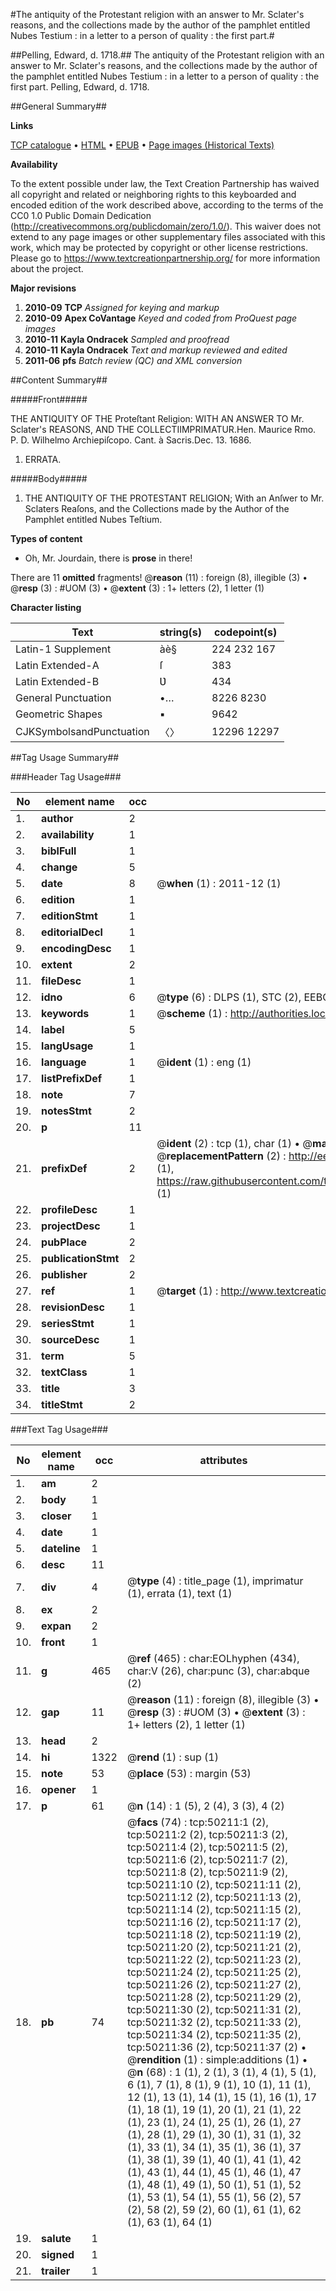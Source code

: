 #The antiquity of the Protestant religion with an answer to Mr. Sclater's reasons, and the collections made by the author of the pamphlet entitled Nubes Testium : in a letter to a person of quality : the first part.#

##Pelling, Edward, d. 1718.##
The antiquity of the Protestant religion with an answer to Mr. Sclater's reasons, and the collections made by the author of the pamphlet entitled Nubes Testium : in a letter to a person of quality : the first part.
Pelling, Edward, d. 1718.

##General Summary##

**Links**

[TCP catalogue](http://www.ota.ox.ac.uk/tcp/)  • 
[HTML](http://tei.it.ox.ac.uk/tcp/Texts-HTML/free/A53/A53946.html)  • 
[EPUB](http://tei.it.ox.ac.uk/tcp/Texts-EPUB/free/A53/A53946.epub) • 
[Page images (Historical Texts)](https://historicaltexts.jisc.ac.uk/eebo-11875609e)

**Availability**

To the extent possible under law, the Text Creation Partnership has waived all copyright and related or neighboring rights to this keyboarded and encoded edition of the work described above, according to the terms of the CC0 1.0 Public Domain Dedication (http://creativecommons.org/publicdomain/zero/1.0/). This waiver does not extend to any page images or other supplementary files associated with this work, which may be protected by copyright or other license restrictions. Please go to https://www.textcreationpartnership.org/ for more information about the project.

**Major revisions**

1. __2010-09__ __TCP__ *Assigned for keying and markup*
1. __2010-09__ __Apex CoVantage__ *Keyed and coded from ProQuest page images*
1. __2010-11__ __Kayla Ondracek__ *Sampled and proofread*
1. __2010-11__ __Kayla Ondracek__ *Text and markup reviewed and edited*
1. __2011-06__ __pfs__ *Batch review (QC) and XML conversion*

##Content Summary##

#####Front#####

THE ANTIQUITY OF THE Proteſtant Religion: WITH AN ANSWER TO Mr. Sclater's REASONS, AND THE COLLECTIIMPRIMATUR.Hen. Maurice Rmo. P. D. Wilhelmo Archiepiſcopo. Cant. à Sacris.Dec. 13. 1686.
1. ERRATA.

#####Body#####

1. THE ANTIQUITY OF THE PROTESTANT RELIGION; With an Anſwer to Mr. Sclaters Reaſons, and the Collections made by the Author of the Pamphlet entitled Nubes Teſtium.

**Types of content**

  * Oh, Mr. Jourdain, there is **prose** in there!

There are 11 **omitted** fragments! 
 @__reason__ (11) : foreign (8), illegible (3)  •  @__resp__ (3) : #UOM (3)  •  @__extent__ (3) : 1+ letters (2), 1 letter (1)

**Character listing**


|Text|string(s)|codepoint(s)|
|---|---|---|
|Latin-1 Supplement|àè§|224 232 167|
|Latin Extended-A|ſ|383|
|Latin Extended-B|Ʋ|434|
|General Punctuation|•…|8226 8230|
|Geometric Shapes|▪|9642|
|CJKSymbolsandPunctuation|〈〉|12296 12297|

##Tag Usage Summary##

###Header Tag Usage###

|No|element name|occ|attributes|
|---|---|---|---|
|1.|__author__|2||
|2.|__availability__|1||
|3.|__biblFull__|1||
|4.|__change__|5||
|5.|__date__|8| @__when__ (1) : 2011-12 (1)|
|6.|__edition__|1||
|7.|__editionStmt__|1||
|8.|__editorialDecl__|1||
|9.|__encodingDesc__|1||
|10.|__extent__|2||
|11.|__fileDesc__|1||
|12.|__idno__|6| @__type__ (6) : DLPS (1), STC (2), EEBO-CITATION (1), OCLC (1), VID (1)|
|13.|__keywords__|1| @__scheme__ (1) : http://authorities.loc.gov/ (1)|
|14.|__label__|5||
|15.|__langUsage__|1||
|16.|__language__|1| @__ident__ (1) : eng (1)|
|17.|__listPrefixDef__|1||
|18.|__note__|7||
|19.|__notesStmt__|2||
|20.|__p__|11||
|21.|__prefixDef__|2| @__ident__ (2) : tcp (1), char (1)  •  @__matchPattern__ (2) : ([0-9\-]+):([0-9IVX]+) (1), (.+) (1)  •  @__replacementPattern__ (2) : http://eebo.chadwyck.com/downloadtiff?vid=$1&page=$2 (1), https://raw.githubusercontent.com/textcreationpartnership/Texts/master/tcpchars.xml#$1 (1)|
|22.|__profileDesc__|1||
|23.|__projectDesc__|1||
|24.|__pubPlace__|2||
|25.|__publicationStmt__|2||
|26.|__publisher__|2||
|27.|__ref__|1| @__target__ (1) : http://www.textcreationpartnership.org/docs/. (1)|
|28.|__revisionDesc__|1||
|29.|__seriesStmt__|1||
|30.|__sourceDesc__|1||
|31.|__term__|5||
|32.|__textClass__|1||
|33.|__title__|3||
|34.|__titleStmt__|2||


###Text Tag Usage###

|No|element name|occ|attributes|
|---|---|---|---|
|1.|__am__|2||
|2.|__body__|1||
|3.|__closer__|1||
|4.|__date__|1||
|5.|__dateline__|1||
|6.|__desc__|11||
|7.|__div__|4| @__type__ (4) : title_page (1), imprimatur (1), errata (1), text (1)|
|8.|__ex__|2||
|9.|__expan__|2||
|10.|__front__|1||
|11.|__g__|465| @__ref__ (465) : char:EOLhyphen (434), char:V (26), char:punc (3), char:abque (2)|
|12.|__gap__|11| @__reason__ (11) : foreign (8), illegible (3)  •  @__resp__ (3) : #UOM (3)  •  @__extent__ (3) : 1+ letters (2), 1 letter (1)|
|13.|__head__|2||
|14.|__hi__|1322| @__rend__ (1) : sup (1)|
|15.|__note__|53| @__place__ (53) : margin (53)|
|16.|__opener__|1||
|17.|__p__|61| @__n__ (14) : 1 (5), 2 (4), 3 (3), 4 (2)|
|18.|__pb__|74| @__facs__ (74) : tcp:50211:1 (2), tcp:50211:2 (2), tcp:50211:3 (2), tcp:50211:4 (2), tcp:50211:5 (2), tcp:50211:6 (2), tcp:50211:7 (2), tcp:50211:8 (2), tcp:50211:9 (2), tcp:50211:10 (2), tcp:50211:11 (2), tcp:50211:12 (2), tcp:50211:13 (2), tcp:50211:14 (2), tcp:50211:15 (2), tcp:50211:16 (2), tcp:50211:17 (2), tcp:50211:18 (2), tcp:50211:19 (2), tcp:50211:20 (2), tcp:50211:21 (2), tcp:50211:22 (2), tcp:50211:23 (2), tcp:50211:24 (2), tcp:50211:25 (2), tcp:50211:26 (2), tcp:50211:27 (2), tcp:50211:28 (2), tcp:50211:29 (2), tcp:50211:30 (2), tcp:50211:31 (2), tcp:50211:32 (2), tcp:50211:33 (2), tcp:50211:34 (2), tcp:50211:35 (2), tcp:50211:36 (2), tcp:50211:37 (2)  •  @__rendition__ (1) : simple:additions (1)  •  @__n__ (68) : 1 (1), 2 (1), 3 (1), 4 (1), 5 (1), 6 (1), 7 (1), 8 (1), 9 (1), 10 (1), 11 (1), 12 (1), 13 (1), 14 (1), 15 (1), 16 (1), 17 (1), 18 (1), 19 (1), 20 (1), 21 (1), 22 (1), 23 (1), 24 (1), 25 (1), 26 (1), 27 (1), 28 (1), 29 (1), 30 (1), 31 (1), 32 (1), 33 (1), 34 (1), 35 (1), 36 (1), 37 (1), 38 (1), 39 (1), 40 (1), 41 (1), 42 (1), 43 (1), 44 (1), 45 (1), 46 (1), 47 (1), 48 (1), 49 (1), 50 (1), 51 (1), 52 (1), 53 (1), 54 (1), 55 (1), 56 (2), 57 (2), 58 (2), 59 (2), 60 (1), 61 (1), 62 (1), 63 (1), 64 (1)|
|19.|__salute__|1||
|20.|__signed__|1||
|21.|__trailer__|1||
